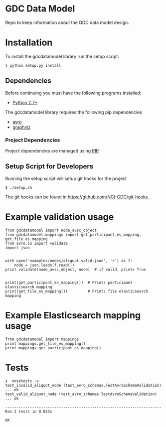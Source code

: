 GDC Data Model
==============

Repo to keep information about the GDC data model design.

# Installation

To install the gdcdatamodel library run the setup script:
```
❯ python setup.py install
```

## Dependencies

Before continuing you must have the following programs installed:

- [Python 2.7+](http://python.org/)

The gdcdatamodel library requires the following pip dependencies

- [avro](https://avro.apache.org/)
- [graphviz](http://www.graphviz.org/)

### Project Dependencies

Project dependencies are managed using [PIP](https://pip.readthedocs.org/en/latest/)

## Setup Script for Developers

Running the setup script will setup git hooks for the project
```
$ ./setup.sh
```
The git hooks can be found in https://github.com/NCI-GDC/git-hooks.

# Example validation usage
```
from gdcdatamodel import node_avsc_object
from gdcdatamodel.mappings import get_participant_es_mapping, get_file_es_mapping
from avro.io import validate
import json


with open('examples/nodes/aliquot_valid.json', 'r') as f:
    node = json.loads(f.read())
print validate(node_avsc_object, node)  # if valid, prints True


print(get_participant_es_mapping())  # Prints participant elasticsearch mapping
print(get_file_es_mapping())         # Prints file elasticsearch mapping
```

# Example Elasticsearch mapping usage
```
from gdcdatamodel import mappings
print mappings.get_file_es_mapping()
print mappings.get_participant_es_mapping()
```

# Tests

```
❯  nosetests -v
test_invalid_aliquot_node (test_avro_schemas.TestAvroSchemaValidation) ... ok
test_valid_aliquot_node (test_avro_schemas.TestAvroSchemaValidation) ... ok

----------------------------------------------------------------------
Ran 2 tests in 0.033s

OK
```
